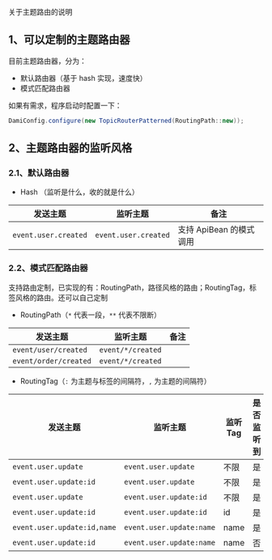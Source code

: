 关于主题路由的说明

## 1、可以定制的主题路由器

目前主题路由器，分为：

* 默认路由器（基于 hash 实现，速度快）
* 模式匹配路由器

如果有需求，程序启动时配置一下：

```java
DamiConfig.configure(new TopicRouterPatterned(RoutingPath::new));
```


## 2、主题路由器的监听风格

### 2.1、默认路由器

* Hash （监听是什么，收的就是什么）

| 发送主题                    | 监听主题                  | 备注               |
|-------------------------|-----------------------|------------------|
| `event.user.created`    | `event.user.created`  | 支持 ApiBean 的模式调用 |



### 2.2、模式匹配路由器

支持路由定制，已实现的有：RoutingPath，路径风格的路由；RoutingTag，标签风格的路由。还可以自己定制

* RoutingPath（`*` 代表一段，`**` 代表不限断）

| 发送主题                  | 监听主题              | 备注  |
|-----------------------|-------------------|-----|
| `event/user/created`  | `event/*/created` |     |
| `event/order/created` | `event/*/created` |     |


* RoutingTag（`:` 为主题与标签的间隔符，`,` 为主题的间隔符）


| 发送主题                             | 监听主题                   | 监听Tag | 是否监听到  |
|----------------------------------|----------------------------|----------|----------|
| `event.user.update`       | `event.user.update`        | 不限 | 是 |
| `event.user.update:id`       | `event.user.update`        | 不限 | 是 |
| `event.user.update`       | `event.user.update:id`        | 不限 | 是 |
| `event.user.update:id` | `event.user.update:id`        |     id     | 是 |
| `event.user.update:id,name ` | `event.user.update:name ` |     name     | 是 |
| `event.user.update:id` | `event.user.update:name`        |     name     | 否 |
